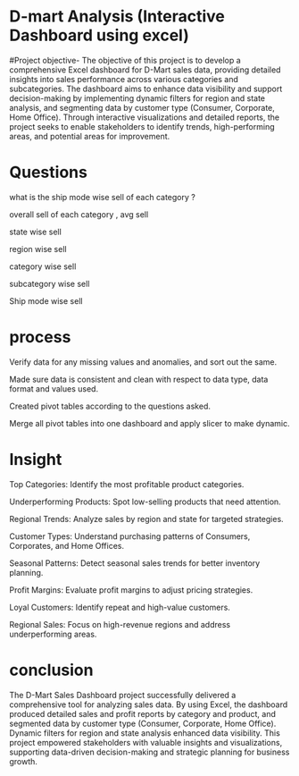 # D-mart Analysis (Interactive Dashboard using excel)
#Project objective-
The objective of this project is to develop a comprehensive Excel dashboard for D-Mart sales data, providing detailed insights into sales performance across various categories and subcategories. The dashboard aims to enhance data visibility and support decision-making by implementing dynamic filters for region and state analysis, and segmenting data by customer type (Consumer, Corporate, Home Office). Through interactive visualizations and detailed reports, the project seeks to enable stakeholders to identify trends, high-performing areas, and potential areas for improvement.

# Questions
what is the ship mode wise sell of each category 	?

overall sell of each category , avg sell 	

state wise sell	

region wise sell

category wise sell			
		
subcategory wise sell	

Ship mode wise sell	

# process
 Verify data for any missing values and anomalies, and sort out the same.
 
 Made sure data is consistent and clean with respect to data type, data format and values used.
 
 Created pivot tables according to the questions asked.
 
 Merge all pivot tables into one dashboard and apply slicer to make dynamic.
 
# Insight
Top Categories: Identify the most profitable product categories.

Underperforming Products: Spot low-selling products that need attention.

Regional Trends: Analyze sales by region and state for targeted strategies.

Customer Types: Understand purchasing patterns of Consumers, Corporates, and Home Offices.

Seasonal Patterns: Detect seasonal sales trends for better inventory planning.

Profit Margins: Evaluate profit margins to adjust pricing strategies.

Loyal Customers: Identify repeat and high-value customers.

Regional Sales: Focus on high-revenue regions and address underperforming areas.

# conclusion
The D-Mart Sales Dashboard project successfully delivered a comprehensive tool for analyzing sales data. By using Excel, the dashboard produced detailed sales and profit reports by category and product, and segmented data by customer type (Consumer, Corporate, Home Office). Dynamic filters for region and state analysis enhanced data visibility. This project empowered stakeholders with valuable insights and visualizations, supporting data-driven decision-making and strategic planning for business growth.



